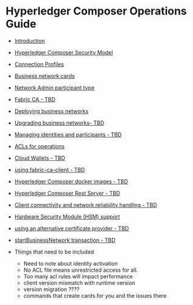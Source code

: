 # Hyperledger Composer Operations Guide
- [Introduction](./introduction.md)
- [Hyperledger Composer Security Model](./idsandparts.md)
- [Connection Profiles](./connectionprofiles.md)
- [Business network cards](./busnetcards.md)
- [Network Admin participant type](./networkadmin.md)
- [Fabric CA - TBD](./fabric-ca.md)
- [Deploying business networks](./deploy.md)
- [Upgrading business networks- TBD](./upgrade.md)
- [Managing identities and participants - TBD](./managingids.md)
- [ACLs for operations](./acls.md)
- [Cloud Wallets - TBD](./cloud-wallets.md)
- [using fabric-ca-client - TBD](./fabric-ca-client.md)
- [Hyperledger Composer docker images - TBD](./tbd.md)
- [Hyperledger Composer Rest Server - TBD](./tbd.md)
- [Client connectivity and network reliability handling - TBD](./tbd.md)
- [Hardware Security Module (HSM) support](./tbd.md)
- [using an alternative certificate provider - TBD](./tbd.md)
- [startBusinessNetwork transaction - TBD](./tbd.md)


- Things that need to be included
  - Need to note about identity activation
  - No ACL file means unrestricted access for all.
  - Too many acl rules will impact performance
  - client version mismatch with runtime version
  - version migration ????
  - commands that create cards for you and the issues there

